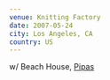 ```yaml
---
venue: Knitting Factory
date: 2007-05-24
city: Los Angeles, CA
country: US
---
```


w/ Beach House, [Pipas](http://pipasforthepeople.com)